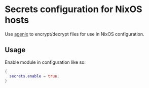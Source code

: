 # Secrets configuration for NixOS hosts

Use [agenix](https://github.com/ryantm/agenix) to encrypt/decrypt
files for use in NixOS configuration. 

## Usage

Enable module in configuration like so:

```nix
{
  secrets.enable = true;
}
```
